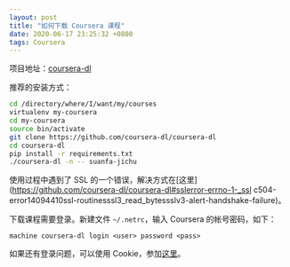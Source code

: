 ```yaml
---
layout: post
title: "如何下载 Coursera 课程"
date: 2020-06-17 23:25:32 +0800
tags: Coursera
---
```


项目地址：[coursera-dl](https://github.com/coursera-dl/coursera-dl)

推荐的安装方式：

```bash
cd /directory/where/I/want/my/courses
virtualenv my-coursera
cd my-coursera
source bin/activate
git clone https://github.com/coursera-dl/coursera-dl
cd coursera-dl
pip install -r requirements.txt
./coursera-dl -n -- suanfa-jichu
```

使用过程中遇到了 SSL 的一个错误，解决方式在[这里](https://github.com/coursera-dl/coursera-dl#sslerror-errno-1-_ssl c504-error14094410ssl-routinesssl3_read_bytessslv3-alert-handshake-failure)。

下载课程需要登录。新建文件 `~/.netrc`，输入 Coursera 的帐号密码，如下：

```
machine coursera-dl login <user> password <pass>
```

如果还有登录问题，可以使用 Cookie，参加[这里](https://github.com/coursera-dl/coursera-dl/issues/702)。
